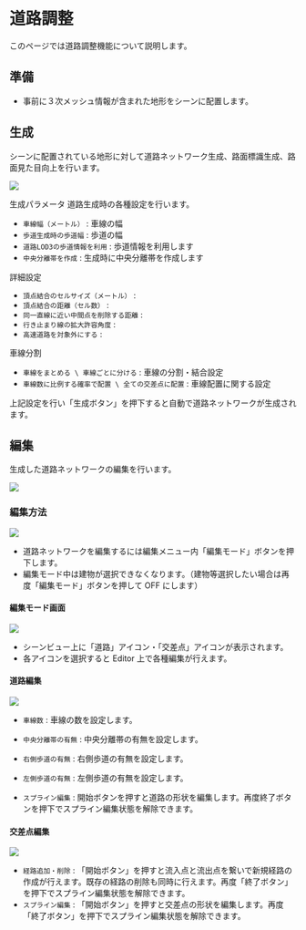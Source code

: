 # 道路調整

このページでは道路調整機能について説明します。

## 準備

- 事前に３次メッシュ情報が含まれた地形をシーンに配置します。

## 生成

シーンに配置されている地形に対して道路ネットワーク生成、路面標識生成、路面見た目向上を行います。

![](../resources/manual/roadAjdust/roadGenerate_Panel.png)

生成パラメータ
道路生成時の各種設定を行います。

- `車線幅（メートル）` : 車線の幅
- `歩道生成時の歩道幅` : 歩道の幅
- `道路LOD3の歩道情報を利用` : 歩道情報を利用します
- `中央分離帯を作成` : 生成時に中央分離帯を作成します

詳細設定

- `頂点結合のセルサイズ（メートル）` :
- `頂点結合の距離（セル数）` :
- `同一直線に近い中間点を削除する距離` :
- `行き止まり線の拡大許容角度` :
- `高速道路を対象外にする` :

車線分割

- `車線をまとめる \ 車線ごとに分ける` : 車線の分割・結合設定
- `車線数に比例する確率で配置 \ 全ての交差点に配置` : 車線配置に関する設定

上記設定を行い「生成ボタン」を押下すると自動で道路ネットワークが生成されます。

## 編集

生成した道路ネットワークの編集を行います。

![](../resources/manual/roadAjdust/roadEdit_Panel01.png)

### 編集方法

![](../resources/manual/roadAjdust/editButton_Explain.png)

- 道路ネットワークを編集するには編集メニュー内「編集モード」ボタンを押下します。
- 編集モード中は建物が選択できなくなります。（建物等選択したい場合は再度「編集モード」ボタンを押して OFF にします）

#### 編集モード画面

![](../resources/manual/roadAjdust/roadEdit_Panel02.png)

- シーンビュー上に「道路」アイコン・「交差点」アイコンが表示されます。
- 各アイコンを選択すると Editor 上で各種編集が行えます。

#### 道路編集
![](../resources/manual/roadAjdust/roadEdit_EditRoad.png)

- `車線数` : 車線の数を設定します。
- `中央分離帯の有無` : 中央分離帯の有無を設定します。
- `右側歩道の有無` : 右側歩道の有無を設定します。
- `左側歩道の有無` : 左側歩道の有無を設定します。

- `スプライン編集` : 開始ボタンを押すと道路の形状を編集します。再度終了ボタンを押下でスプライン編集状態を解除できます。

#### 交差点編集
![](../resources/manual/roadAjdust/roadEdit_EditIntersection.png)

- `経路追加・削除` : 「開始ボタン」を押すと流入点と流出点を繋いで新規経路の作成が行えます。既存の経路の削除も同時に行えます。再度「終了ボタン」を押下でスプライン編集状態を解除できます。 
- `スプライン編集` : 「開始ボタン」を押すと交差点の形状を編集します。再度「終了ボタン」を押下でスプライン編集状態を解除できます。 